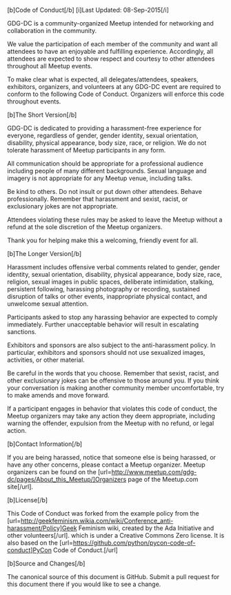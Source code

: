 [b]Code of Conduct[/b]
[i]Last Updated: 08-Sep-2015[/i]

GDG-DC is a community-organized Meetup intended for networking and collaboration in the community.

We value the participation of each member of the community and want all attendees to have an enjoyable and fulfilling experience. Accordingly, all attendees are expected to show respect and courtesy to other attendees throughout all Meetup events.

To make clear what is expected, all delegates/attendees, speakers, exhibitors, organizers, and volunteers at any GDG-DC event are required to conform to the following Code of Conduct. Organizers will enforce this code throughout events.

[b]The Short Version[/b]

GDG-DC is dedicated to providing a harassment-free experience for everyone, regardless of gender, gender identity, sexual orientation, disability, physical appearance, body size, race, or religion. We do not tolerate harassment of Meetup participants in any form.

All communication should be appropriate for a professional audience including people of many different backgrounds. Sexual language and imagery is not appropriate for any Meetup venue, including talks.

Be kind to others. Do not insult or put down other attendees. Behave professionally. Remember that harassment and sexist, racist, or exclusionary jokes are not appropriate.

Attendees violating these rules may be asked to leave the Meetup without a refund at the sole discretion of the Meetup organizers.

Thank you for helping make this a welcoming, friendly event for all.

[b]The Longer Version[/b]

Harassment includes offensive verbal comments related to gender, gender identity, sexual orientation, disability, physical appearance, body size, race, religion, sexual images in public spaces, deliberate intimidation, stalking, persistent following, harassing photography or recording, sustained disruption of talks or other events, inappropriate physical contact, and unwelcome sexual attention.

Participants asked to stop any harassing behavior are expected to comply immediately. Further unacceptable behavior will result in escalating sanctions.

Exhibitors and sponsors are also subject to the anti-harassment policy. In particular, exhibitors and sponsors should not use sexualized images, activities, or other material.

Be careful in the words that you choose. Remember that sexist, racist, and other exclusionary jokes can be offensive to those around you. If you think your conversation is making another community member uncomfortable, try to make amends and move forward.

If a participant engages in behavior that violates this code of conduct, the Meetup organizers may take any action they deem appropriate, including warning the offender, expulsion from the Meetup with no refund, or legal action.

[b]Contact Information[/b]

If you are being harassed, notice that someone else is being harassed, or have any other concerns, please contact a Meetup organizer. Meetup organizers can be found on the [url=http://www.meetup.com/gdg-dc/pages/About_this_Meetup/]Organizers page of the Meetup.com site[/url].

[b]License[/b]

This Code of Conduct was forked from the example policy from the [url=http://geekfeminism.wikia.com/wiki/Conference_anti-harassment/Policy]Geek Feminism wiki, created by the Ada Initiative and other volunteers[/url]. which is under a Creative Commons Zero license. It is also based on the [url=https://github.com/python/pycon-code-of-conduct]PyCon Code of Conduct.[/url]

[b]Source and Changes[/b]

The canonical source of this document is GitHub. Submit a pull request for this document there if you would like to see a change.
